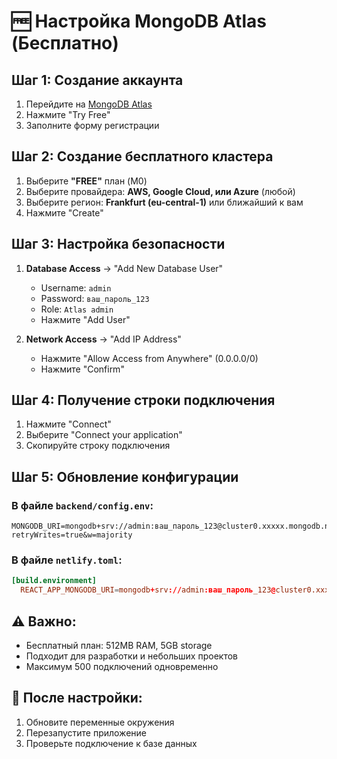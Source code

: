 # 🆓 Настройка MongoDB Atlas (Бесплатно)

## Шаг 1: Создание аккаунта
1. Перейдите на [MongoDB Atlas](https://www.mongodb.com/atlas)
2. Нажмите "Try Free"
3. Заполните форму регистрации

## Шаг 2: Создание бесплатного кластера
1. Выберите **"FREE"** план (M0)
2. Выберите провайдера: **AWS, Google Cloud, или Azure** (любой)
3. Выберите регион: **Frankfurt (eu-central-1)** или ближайший к вам
4. Нажмите "Create"

## Шаг 3: Настройка безопасности
1. **Database Access** → "Add New Database User"
   - Username: `admin`
   - Password: `ваш_пароль_123`
   - Role: `Atlas admin`
   - Нажмите "Add User"

2. **Network Access** → "Add IP Address"
   - Нажмите "Allow Access from Anywhere" (0.0.0.0/0)
   - Нажмите "Confirm"

## Шаг 4: Получение строки подключения
1. Нажмите "Connect"
2. Выберите "Connect your application"
3. Скопируйте строку подключения

## Шаг 5: Обновление конфигурации

### В файле `backend/config.env`:
```
MONGODB_URI=mongodb+srv://admin:ваш_пароль_123@cluster0.xxxxx.mongodb.net/tgmarket?retryWrites=true&w=majority
```

### В файле `netlify.toml`:
```toml
[build.environment]
  REACT_APP_MONGODB_URI=mongodb+srv://admin:ваш_пароль_123@cluster0.xxxxx.mongodb.net/tgmarket?retryWrites=true&w=majority
```

## ⚠️ Важно:
- Бесплатный план: 512MB RAM, 5GB storage
- Подходит для разработки и небольших проектов
- Максимум 500 подключений одновременно

## 🚀 После настройки:
1. Обновите переменные окружения
2. Перезапустите приложение
3. Проверьте подключение к базе данных 
